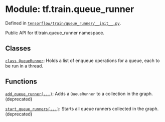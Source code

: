 <div itemscope itemtype="http://developers.google.com/ReferenceObject">
<meta itemprop="name" content="tf.train.queue_runner" />
<meta itemprop="path" content="Stable" />
</div>

# Module: tf.train.queue_runner



Defined in [`tensorflow/train/queue_runner/__init__.py`](https://www.tensorflow.org/code/tensorflow/train/queue_runner/__init__.py).

Public API for tf.train.queue_runner namespace.

## Classes

[`class QueueRunner`](../../tf/train/QueueRunner.md): Holds a list of enqueue operations for a queue, each to be run in a thread.

## Functions

[`add_queue_runner(...)`](../../tf/train/add_queue_runner.md): Adds a `QueueRunner` to a collection in the graph. (deprecated)

[`start_queue_runners(...)`](../../tf/train/start_queue_runners.md): Starts all queue runners collected in the graph. (deprecated)

